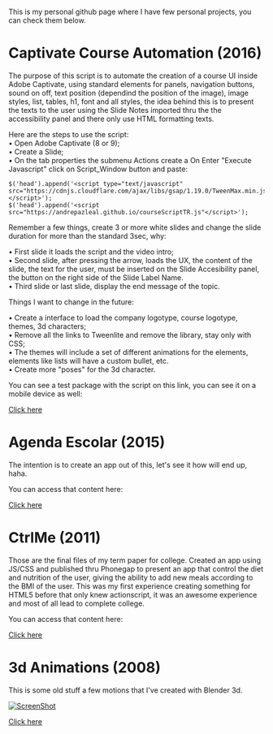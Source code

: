 This is my personal github page where I have few personal projects, you can check them below.

# Captivate Course Automation (2016)

The purpose of this script is to automate the creation of a course UI inside Adobe Captivate, using standard elements for panels, navigation buttons, sound on off, text position (dependind the position of the image), image styles, list, tables, h1, font and all styles, the idea behind this is to present the texts to the user using the Slide Notes imported thru the the accessibility panel and there only use HTML formatting texts. 

Here are the steps to use the script:<br>
• Open Adobe Captivate (8 or 9);<br>
• Create a Slide;<br>
• On the tab properties the submenu Actions create a On Enter "Execute Javascript" click on Script_Window button and paste:

    
    $('head').append('<script type="text/javascript" src="https://cdnjs.cloudflare.com/ajax/libs/gsap/1.19.0/TweenMax.min.js"></script>');
    $('head').append('<script src="https://andrepazleal.github.io/courseScriptTR.js"</script>');


Remember a few things, create 3 or more white slides and change the slide duration for more than the standard 3sec, why:

• First slide it loads the script and the video intro;<br>
• Second slide, after pressing the arrow, loads the UX, the content of the slide, the text for the user, must be inserted on the Slide Accesibility panel, the button on the right side of the Slide Label Name.<br>
• Third slide or last slide, display the end message of the topic.

Things I want to change in the future:

• Create a interface to load the company logotype, course logotype, themes, 3d characters;<br>
• Remove all the links to Tweenlite and remove the library, stay only with CSS;<br>
• The themes will include a set of different animations for the elements, elements like lists will have a custom bullet, etc.<br>
• Create more "poses" for the 3d character.

You can see a test package with the script on this link, you can see it on a mobile device as well:

[Click here](https://andrepazleal.github.io/courses/demo/)

# Agenda Escolar (2015)

The intention is to create an app out of this, let's see it how will end up, haha.

You can access that content here:

[Click here](https://andrepazleal.github.io/cac)

# CtrlMe (2011)

Those are the final files of my term paper for college. Created an app using JS/CSS and published thru Phonegap to present an app that control the diet and nutrition of the user, giving the ability to add new meals according to the BMI of the user.
This was my first experience creating something for HTML5 before that only knew actionscript, it was an awesome experience and most of all lead to complete college.

You can access that content here:

[Click here](https://andrepazleal.github.io/CtrlMe)

# 3d Animations (2008)

This is some old stuff a few motions that I've created with Blender 3d. 

[![ScreenShot](https://raw.github.com/GabLeRoux/WebMole/master/ressources/WebMole_Youtube_Video.png)](https://www.youtube.com/watch?v=NXK30Yyv9bg)

[Click here](https://www.youtube.com/user/andrepazleal)
